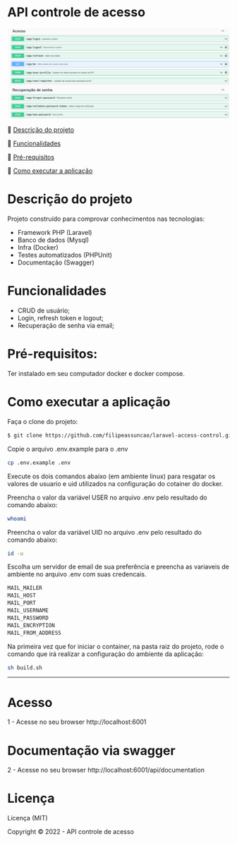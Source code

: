 # API controle de acesso

<p align="center">
  <img src="public/img/access-control.png">
</p>

:small_blue_diamond: [Descrição do projeto](#descrição-do-projeto)

:small_blue_diamond: [Funcionalidades](#funcionalidades)

:small_blue_diamond: [Pré-requisitos](#pré-requisitos)

:small_blue_diamond: [Como executar a aplicação](#como-executar-a-aplicação)

# Descrição do projeto

Projeto construído para comprovar conhecimentos nas tecnologias:

- Framework PHP (Laravel)
- Banco de dados (Mysql)
- Infra (Docker)
- Testes automatizados (PHPUnit)
- Documentação (Swagger)

# Funcionalidades

- CRUD de usuário;
- Login, refresh token e logout;
- Recuperação de senha via email;

# Pré-requisitos:

Ter instalado em seu computador docker e docker compose.

# Como executar a aplicação
Faça o clone do projeto:
```bash
$ git clone https://github.com/filipeassuncao/laravel-access-control.git
```
Copie o arquivo .env.example para o .env
```bash
cp .env.example .env
```

Execute os dois comandos abaixo (em ambiente linux) para resgatar os valores de usuario e uid utilizados na configuração do cotainer do docker.

Preencha o valor da variável USER no arquivo .env pelo resultado do comando abaixo:
```bash
whoami
```
Preencha o valor da variável UID no arquivo .env pelo resultado do comando abaixo:
```bash
id -u
```
Escolha um servidor de email de sua preferência e preencha as variaveis de ambiente no arquivo .env com suas credencais.

```bash
MAIL_MAILER
MAIL_HOST
MAIL_PORT
MAIL_USERNAME
MAIL_PASSWORD
MAIL_ENCRYPTION
MAIL_FROM_ADDRESS
```
 Na primeira vez que for iniciar o container, na pasta raiz do projeto, rode o comando que irá realizar a configuração do ambiente da aplicação:

```bash
sh build.sh
```

---

# Acesso

1 - Acesse no seu browser http://localhost:6001

#  Documentação via swagger

2 - Acesse no seu browser http://localhost:6001/api/documentation

# Licença 

Licença (MIT)

Copyright :copyright: 2022 - API controle de acesso